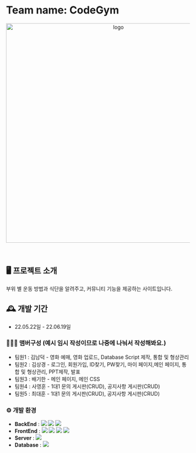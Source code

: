 #  Team name: CodeGym
<p align="center"><img src="https://github.com/CodeGym-Ko/CodeGym0530/assets/71168409/db128dca-951a-415e-afe3-598f45a63f50" alt="logo" width="600"/></p>
<br/>

## 🖥️ 프로젝트 소개
부위 별 운동 방법과 식단을 알려주고, 커뮤니티 기능을 제공하는 사이트입니다.
<br>

## 🕰️ 개발 기간
* 22.05.22일 - 22.06.19일

### 🧑‍🤝‍🧑 맴버구성 (예시 임시 작성이므로 나중에 나눠서 작성해봐요.)
 - 팀원1  : 김남덕 - 영화 예매, 영화 업로드, Database Script 제작, 통합 및 형상관리
 - 팀원2 : 김상경 - 로그인, 회원가입, ID찾기, PW찾기, 마이 페이지,메인 페이지, 통합 및 형상관리, PPT제작, 발표
 - 팀원3 : 배기한 - 메인 페이지, 메인 CSS
 - 팀원4 : 사영훈 - 1대1 문의 게시판(CRUD), 공지사항 게시판(CRUD)
 - 팀원5 : 최대훈 - 1대1 문의 게시판(CRUD), 공지사항 게시판(CRUD)

### ⚙️ 개발 환경
- **BackEnd** :  <img src="https://img.shields.io/badge/JAVA-FF7800?style=for-the-badge&logo=JAVA&logoColor=white">
                 <img src="https://img.shields.io/badge/SpringBoot-6DB33F?style=for-the-badge&logo=SpringBoot&logoColor=white">
                 <img src="https://img.shields.io/badge/SpringSecurity-6DB33F?style=for-the-badge&logo=springsecurity&logoColor=white">
- **FrontEnd** : <img src="https://img.shields.io/badge/HTML-E34F26?style=for-the-badge&logo=HTML5&logoColor=white">
                 <img src="https://img.shields.io/badge/CSS-1572B6?style=for-the-badge&logo=CSS3&logoColor=white">
                 <img src="https://img.shields.io/badge/javascript-F7DF1E?style=for-the-badge&logo=javascript&logoColor=white">
                 <img src="https://img.shields.io/badge/bootstrap-7952B3?style=for-the-badge&logo=bootstrap&logoColor=white">
- **Server** : <img src="https://img.shields.io/badge/apachetomcat-F8DC75?style=for-the-badge&logo=apachetomcat&logoColor=white">               
- **Database** : <img src="https://img.shields.io/badge/oracleDB-F80000?style=for-the-badge&logo=bootstrap&logoColor=white">            
